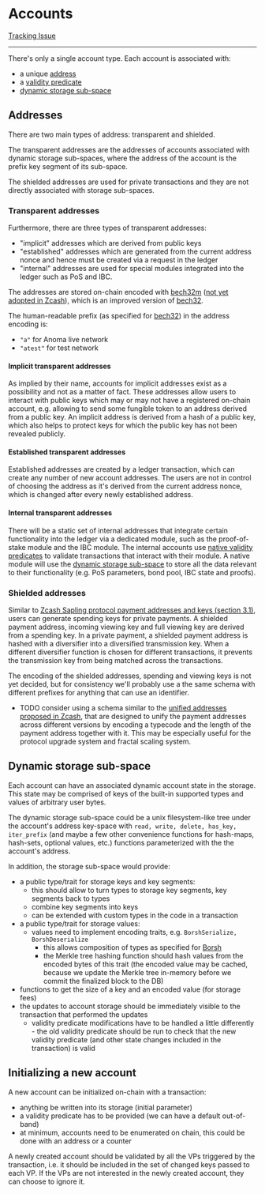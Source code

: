 # Accounts

[Tracking Issue](https://github.com/anomanetwork/anoma/issues/45)

---

There's only a single account type. Each account is associated with:
- a unique [address](#addresses)
- a [validity predicate](./vp.md)
- [dynamic storage sub-space](#dynamic-storage-sub-space)

## Addresses

There are two main types of address: transparent and shielded.

The transparent addresses are the addresses of accounts associated with dynamic storage sub-spaces, where the address of the account is the prefix key segment of its sub-space.

The shielded addresses are used for private transactions and they are not directly associated with storage sub-spaces.

### Transparent addresses

Furthermore, there are three types of transparent addresses:
- "implicit" addresses which are derived from public keys
- "established" addresses which are generated from the current address nonce and hence must be created via a request in the ledger
- "internal" addresses are used for special modules integrated into the ledger such as PoS and IBC.

The addresses are stored on-chain encoded with [bech32m](https://github.com/bitcoin/bips/blob/master/bip-0350.mediawiki) ([not yet adopted in Zcash](https://github.com/zcash/zips/issues/484)), which is an improved version of [bech32](https://github.com/bitcoin/bips/blob/master/bip-0173.mediawiki).

The human-readable prefix (as specified for [bech32](https://github.com/bitcoin/bips/blob/master/bip-0173.mediawiki#specification)) in the address encoding is:
- `"a"` for Anoma live network
- `"atest"` for test network

#### Implicit transparent addresses

As implied by their name, accounts for implicit addresses exist as a possibility and not as a matter of fact. These addresses allow users to interact with public keys which may or may not have a registered on-chain account, e.g. allowing to send some fungible token to an address derived from a public key. An implicit address is derived from a hash of a public key, which also helps to protect keys for which the public key has not been revealed publicly.

#### Established transparent addresses

Established addresses are created by a ledger transaction, which can create any number of new account addresses. The users are not in control of choosing the address as it's derived from the current address nonce, which is changed after every newly established address.

#### Internal transparent addresses

There will be a static set of internal addresses that integrate certain functionality into the ledger via a dedicated module, such as the proof-of-stake module and the IBC module. The internal accounts use [native validity predicates](vp.md#native-vps) to validate transactions that interact with their module. A native module will use the [dynamic storage sub-space](#dynamic-storage-sub-space) to store all the data relevant to their functionality (e.g. PoS parameters, bond pool, IBC state and proofs).

### Shielded addresses

Similar to [Zcash Sapling protocol payment addresses and keys (section 3.1)](https://raw.githubusercontent.com/zcash/zips/master/protocol/protocol.pdf), users can generate spending keys for private payments. A shielded payment address, incoming viewing key and full viewing key are derived from a spending key. In a private payment, a shielded payment address is hashed with a diversifier into a diversified transmission key. When a different diversifier function is chosen for different transactions, it prevents the transmission key from being matched across the transactions.

The encoding of the shielded addresses, spending and viewing keys is not yet decided, but for consistency we'll probably use a the same schema with different prefixes for anything that can use an identifier.

- TODO consider using a schema similar to the [unified addresses proposed in Zcash](https://github.com/zcash/zips/issues/482), that are designed to unify the payment addresses across different versions by encoding a typecode and the length of the payment address together with it. This may be especially useful for the protocol upgrade system and fractal scaling system.

## Dynamic storage sub-space

Each account can have an associated dynamic account state in the storage. This
state may be comprised of keys of the built-in supported types and values of arbitrary user bytes.

The dynamic storage sub-space could be a unix filesystem-like tree under the
account's address key-space with `read, write, delete, has_key, iter_prefix`
(and maybe a few other convenience functions for hash-maps, hash-sets, optional values, etc.) functions parameterized with the the account's address.

In addition, the storage sub-space would provide:
- a public type/trait for storage keys and key segments:
  - this should allow to turn types to storage key segments, key segments back to types
  - combine key segments into keys
  - can be extended with custom types in the code in a transaction
- a public type/trait for storage values:
  - values need to implement encoding traits, e.g. `BorshSerialize, BorshDeserialize`
    - this allows composition of types as specified for [Borsh](https://borsh.io)
    - the Merkle tree hashing function should hash values from the encoded bytes of this trait (the encoded value may be cached, because we update the Merkle tree in-memory before we commit the finalized block to the DB)
- functions to get the size of a key and an encoded value (for storage fees)
- the updates to account storage should be immediately visible to the transaction that performed the updates
  - validity predicate modifications have to be handled a little differently -
    the old validity predicate should be run to check that the new validity
    predicate (and other state changes included in the transaction) is valid

## Initializing a new account

A new account can be initialized on-chain with a transaction:

- anything be written into its storage (initial parameter)
- a validity predicate has to be provided (we can have a default out-of-band)
- at minimum, accounts need to be enumerated on chain, this could be done with an address or a counter

A newly created account should be validated by all the VPs triggered by the transaction, i.e. it should be included in the set of changed keys passed to each VP. If the VPs are not interested in the newly created account, they can choose to ignore it.
